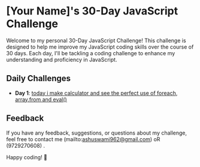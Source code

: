 # [Your Name]'s 30-Day JavaScript Challenge

Welcome to my personal 30-Day JavaScript Challenge! This challenge is designed to help me improve my JavaScript coding skills over the course of 30 days.
Each day, I'll be tackling a coding challenge to enhance my understanding and proficiency in JavaScript.

## Daily Challenges

- **Day 1**: [today i make calculator and see the perfect use of foreach, array.from and eval()]()

## Feedback

If you have any feedback, suggestions, or questions about my challenge, feel free to contact me (mailto:ashuswami962@gmail.com) oR (9729270608) .

Happy coding! 🚀
